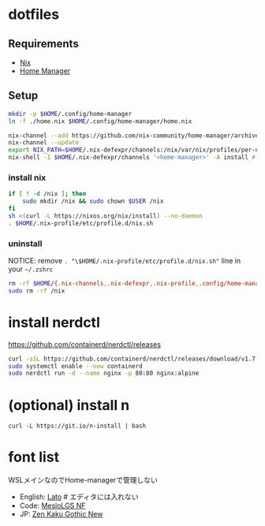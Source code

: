 # dotfiles

## Requirements

- [Nix](https://nixos.org/)
- [Home Manager](https://github.com/nix-community/home-manager)

## Setup

```bash
mkdir -p $HOME/.config/home-manager
ln -f ./home.nix $HOME/.config/home-manager/home.nix

nix-channel --add https://github.com/nix-community/home-manager/archive/release-23.11.tar.gz home-manager
nix-channel --update
export NIX_PATH=$HOME/.nix-defexpr/channels:/nix/var/nix/profiles/per-user/root/channels${NIX_PATH:+:$NIX_PATH}
nix-shell -I $HOME/.nix-defexpr/channels '<home-manager>' -A install # home-manager switch
```

### install nix

```bash
if [ ! -d /nix ]; then
    sudo mkdir /nix && sudo chown $USER /nix
fi
sh <(curl -L https://nixos.org/nix/install) --no-daemon
. $HOME/.nix-profile/etc/profile.d/nix.sh
```

### uninstall

NOTICE: remove `. "\$HOME/.nix-profile/etc/profile.d/nix.sh"` line in your `~/.zshrc`

```bash
rm -rf $HOME/{.nix-channels,.nix-defexpr,.nix-profile,.config/home-manager}
sudo rm -rf /nix
```

# install nerdctl

https://github.com/containerd/nerdctl/releases

```sh
curl -sSL https://github.com/containerd/nerdctl/releases/download/v1.7.2/nerdctl-full-1.7.2-linux-amd64.tar.gz | sudo tar Cxzv /usr/local/
sudo systemctl enable --now containerd
sudo nerdctl run -d --name nginx -p 80:80 nginx:alpine
```

# (optional) install n

```
curl -L https://git.io/n-install | bash
```

# font list

WSLメインなのでHome-managerで管理しない

- English: [Lato](https://fonts.google.com/specimen/Lato) # エディタには入れない
- Code: [MesloLGS NF](https://github.com/romkatv/powerlevel10k#fonts)
- JP: [Zen Kaku Gothic New](https://fonts.google.com/specimen/Zen+Kaku+Gothic+New)
